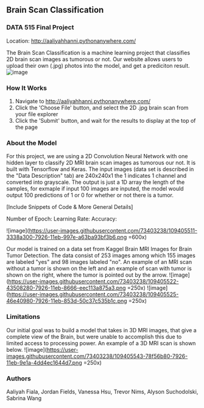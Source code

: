 ## Brain Scan Classification
### DATA 515 Final Project
Location: http://aaliyahhanni.pythonanywhere.com/

The Brain Scan Classification is a machine learning project that classifies 2D brain scan images as tumorous or not. Our website allows users to upload their own (.jpg) photos into the model, and get a prediciton result. 
![image](https://user-images.githubusercontent.com/73403238/109405348-9590a400-7924-11eb-8eec-64639a7b33a1.png)

### How It Works
1. Navigate to http://aaliyahhanni.pythonanywhere.com/
2. Click the 'Choose File' button, and select the 2D .jpg brain scan from your file explorer
3. Click the 'Submit' button, and wait for the results to display at the top of the page

### About the Model
For this project, we are using a 2D Convolution Neural Network with one hidden layer to classify 2D MRI brain scan images as tumorous our not. It is built with Tensorflow and Keras. The input images (data set is described in the "Data Description" tab) are 240x240x1 the 1 indicates 1 channel and converted into grayscale. The output is just a 1D array the length of the samples, for exmaple if input 100 images are inputed, the model would output 100 predictions of 1 or 0 for whether or not there is a tumor.

[Include Snippets of Code & More General Details]

Number of Epoch:
Learning Rate:
Accuracy:

![image](https://user-images.githubusercontent.com/73403238/109405511-3338a300-7926-11eb-997e-a63ba93bf3b6.png =600x)

Our model is trained on a data set from Kaggel Brain MRI Images for Brain Tumor Detection. The data consist of 253 images among which 155 images are labeled "yes" and 98 images labeled "no". An example of an MRI scan without a tumor is shown on the left and an example of scan with tumor is shown on the right, where the tumor is pointed out by the arrow.
![image](https://user-images.githubusercontent.com/73403238/109405522-43508280-7926-11eb-8666-eec113a875a3.png =250x) ![image](https://user-images.githubusercontent.com/73403238/109405525-46e40980-7926-11eb-853d-50c37c535b1c.png =250x)


### Limitations
Our initial goal was to build a model that takes in 3D MRI images, that give a complete view of the Brain, but were unable to accomplish this due to limited access to processing power. An example of a 3D MRI scan is shown below. 
![image](https://user-images.githubusercontent.com/73403238/109405543-78f56b80-7926-11eb-9e1a-4dd4ec1644d7.png =250x)


### Authors 
Aaliyah Fiala, Jordan Fields, Vanessa Hsu, Trevor Nims, Alyson Suchodolski, Sabrina Wang

